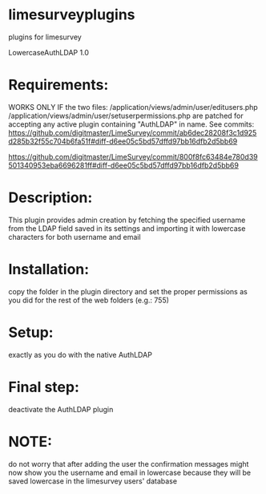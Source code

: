 # limesurveyplugins
plugins for limesurvey 

LowercaseAuthLDAP  1.0
# Requirements:
WORKS ONLY IF the two files: 
/application/views/admin/user/editusers.php
/application/views/admin/user/setuserpermissions.php 
are patched for accepting any active plugin containing "AuthLDAP" in name. See commits:
https://github.com/digitmaster/LimeSurvey/commit/ab6dec28208f3c1d925d285b32f55c704b6fa51f#diff-d6ee05c5bd57dffd97bb16dfb2d5bb69 

https://github.com/digitmaster/LimeSurvey/commit/800f8fc63484e780d39501340953eba6696281ff#diff-d6ee05c5bd57dffd97bb16dfb2d5bb69
# Description: 
This plugin provides admin creation by fetching the specified username from the LDAP field saved in its settings and importing it with lowercase characters for both username and email 
# Installation:  
copy the folder in the plugin directory and set the proper permissions as you did for the rest of the web folders (e.g.: 755)
# Setup: 
exactly as you do with the native AuthLDAP
# Final step: 
deactivate the AuthLDAP plugin
# NOTE:  
do not worry that after adding the user the confirmation messages might now show you the username and email in lowercase because they will be saved lowercase in the limesurvey users' database 
